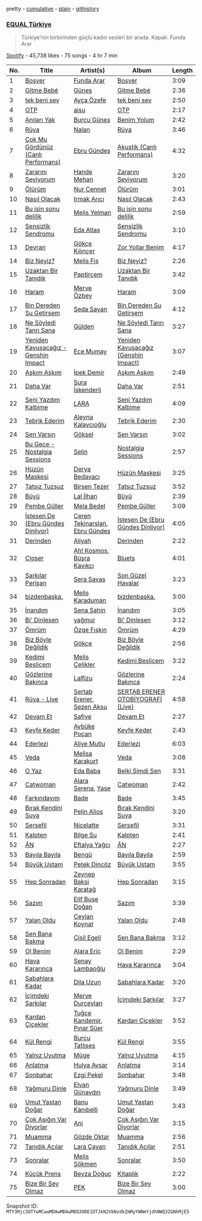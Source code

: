 pretty - [cumulative](/playlists/cumulative/37i9dQZF1DX3aD9A9aINSs.md) - [plain](/playlists/plain/37i9dQZF1DX3aD9A9aINSs) - [githistory](https://github.githistory.xyz/mackorone/spotify-playlist-archive/blob/main/playlists/plain/37i9dQZF1DX3aD9A9aINSs)

### [EQUAL Türkiye](https://open.spotify.com/playlist/37i9dQZF1DX3aD9A9aINSs)

> Türkiye'nin birbirinden güçlü kadın sesleri bir arada\. Kapak: Funda Arar

[Spotify](https://open.spotify.com/user/spotify) - 45,738 likes - 75 songs - 4 hr 7 min

| No. | Title | Artist(s) | Album | Length |
|---|---|---|---|---|
| 1 | [Boşver](https://open.spotify.com/track/3pVTfxAWPnDgLxh8qZC4BY) | [Funda Arar](https://open.spotify.com/artist/6g7GF7BLC41JTHJwgB4wQW) | [Boşver](https://open.spotify.com/album/72WdDqzLPjjutLwiQh74Jw) | 3:09 |
| 2 | [Gitme Bebé](https://open.spotify.com/track/6hCQeXoFDXvYZ0pu2MDM0h) | [Güneş](https://open.spotify.com/artist/0L3wrFI3QcbXAvFL7IaPQX) | [Gitme Bebé](https://open.spotify.com/album/7pqk9NL58kPzkX1tayqO4G) | 2:36 |
| 3 | [tek beni sev](https://open.spotify.com/track/5sC09V9MKN6SJ2hGDJlhTp) | [Ayça Özefe](https://open.spotify.com/artist/01GsQzZqKa4M0j3CJ9BF13) | [tek beni sev](https://open.spotify.com/album/0FNr9WTm2JCnivTEL71cUj) | 2:50 |
| 4 | [OTP](https://open.spotify.com/track/2gZjpC2hxO1kA7PLmvj75k) | [aisu](https://open.spotify.com/artist/6WCTGeTYQ71cApZr34u4er) | [OTP](https://open.spotify.com/album/2fPPX83Dj02yGaDEHjpyUY) | 2:17 |
| 5 | [Anıları Yak](https://open.spotify.com/track/46f5m73YzI227nseI9LquF) | [Burcu Güneş](https://open.spotify.com/artist/7EJB9F3fv0x2ezht730D7F) | [Benim Yolum](https://open.spotify.com/album/7cK0LbOV9n70yhNyrwDKFs) | 2:42 |
| 6 | [Rüya](https://open.spotify.com/track/3PwWcRVMtAeUrErniSk0ks) | [Nalan](https://open.spotify.com/artist/2ro4mTRj9qAtITiacU8bJg) | [Rüya](https://open.spotify.com/album/617bpKSP9ACm5346MUbxMR) | 3:46 |
| 7 | [Çok Mu Gördünüz \(Canlı Performans\)](https://open.spotify.com/track/3bmHwpimBYOhcOnLPQEKLh) | [Ebru Gündeş](https://open.spotify.com/artist/5AboYJAlMb9FGadTTDKRoN) | [Akustik \(Canlı Performans\)](https://open.spotify.com/album/026zNTyh9DPba7RUEmDCfW) | 4:32 |
| 8 | [Zararını Seviyorum](https://open.spotify.com/track/7AKP2XbBVaoARA9mMWQLNe) | [Hande Mehan](https://open.spotify.com/artist/1u3WUGLV2ZGPvwkfdvgZFl) | [Zararını Seviyorum](https://open.spotify.com/album/73zFjfK5YYhiw9YmqjXGBQ) | 3:20 |
| 9 | [Ölürüm](https://open.spotify.com/track/2B747yi6GngDVyEMGrhEtv) | [Nur Cennet](https://open.spotify.com/artist/3l2XZBROf6IhytyMQW2U1g) | [Ölürüm](https://open.spotify.com/album/3LzCSOv4eYpFjwd0ZZKuNz) | 3:01 |
| 10 | [Nasıl Olacak](https://open.spotify.com/track/27P28zIbXiJXfZgf6XOLuM) | [Irmak Arıcı](https://open.spotify.com/artist/3WKZeiNOV5dnANlQnjL95B) | [Nasıl Olacak](https://open.spotify.com/album/5MOe3Q9OufiXV5fDqC8Ctc) | 2:43 |
| 11 | [Bu işin sonu delilik](https://open.spotify.com/track/2xO8T82q5WKXNE0c9W0mDN) | [Melis Yelman](https://open.spotify.com/artist/5293MFbMbXTTvCZP8hezDv) | [Bu işin sonu delilik](https://open.spotify.com/album/4kB91yy50YM2GT7B3IALgI) | 2:59 |
| 12 | [Sensizlik Sendromu](https://open.spotify.com/track/7ufAeubn6sWJZ8x1lWi3Fo) | [Eda Atlas](https://open.spotify.com/artist/7evFI1HE86akQXdNhdWJVd) | [Sensizlik Sendromu](https://open.spotify.com/album/0W0QJHhfNWnVjxpnh1E1Bp) | 3:10 |
| 13 | [Devran](https://open.spotify.com/track/2T0bgXbLuXFr1Vdf0sXgi7) | [Gökçe Kılınçer](https://open.spotify.com/artist/1XDrTgMm3OOlIPOfyxm4xM) | [Zor Yollar Benim](https://open.spotify.com/album/6Q2EKOYpVMj9BHBlxEKJfk) | 4:17 |
| 14 | [Biz Neyiz?](https://open.spotify.com/track/1ZadKQCmPGagtNGOf3BxF9) | [Melis Fis](https://open.spotify.com/artist/59P035Jvn8eSY86obDOHZ8) | [Biz Neyiz?](https://open.spotify.com/album/5RsT7awNDBExFLkVFADFYM) | 2:26 |
| 15 | [Uzaktan Bir Tanıdık](https://open.spotify.com/track/5acEPsZJEQtO7YuMJ7zI4X) | [Paptircem](https://open.spotify.com/artist/6c5OFegHscPZXitA884R1b) | [Uzaktan Bir Tanıdık](https://open.spotify.com/album/36wZ2eCQEGaGkHmN1xukpM) | 3:42 |
| 16 | [Haram](https://open.spotify.com/track/1xcg02T3j6yPwESjdyJtZj) | [Merve Özbey](https://open.spotify.com/artist/74IYRdqa9EFKMMXUIjGyxM) | [Haram](https://open.spotify.com/album/76UBp3GEL6n6JEMN0U3y47) | 3:09 |
| 17 | [Bin Dereden Su Getirsem](https://open.spotify.com/track/0n3DmipII2PceKFbMx3IQN) | [Seda Sayan](https://open.spotify.com/artist/5hKNaXEXIxQ3dmZR7FoRr8) | [Bin Dereden Su Getirsem](https://open.spotify.com/album/3ywlbhRwDT6mQTYyqgXYeb) | 4:12 |
| 18 | [Ne Söyledi Tanrı Sana](https://open.spotify.com/track/65qmhywcv699mXlwJyNefa) | [Gülden](https://open.spotify.com/artist/1aQhhnH3sUteqgE1EbmPec) | [Ne Söyledi Tanrı Sana](https://open.spotify.com/album/6vq00jX5AjelUlymxdOC7Q) | 3:27 |
| 19 | [Yeniden Kavuşacağız \- Genshin Impact](https://open.spotify.com/track/6cIzmoMJpLsoIeDoBOIL0U) | [Ece Mumay](https://open.spotify.com/artist/5FK1YzcREfjBuxM8i7UtBe) | [Yeniden Kavuşacağız \(Genshin Impact\)](https://open.spotify.com/album/3bWarDBKBCqtg9AU5NOf0F) | 3:07 |
| 20 | [Aşkım Aşkım](https://open.spotify.com/track/0xkR6a4STSXh77uWSXNtI1) | [İpek Demir](https://open.spotify.com/artist/7CkESkuNbWFdbPCvyzLLLz) | [Aşkım Aşkım](https://open.spotify.com/album/7sT7PL5vXq1SbDuzJBrFO6) | 2:49 |
| 21 | [Daha Var](https://open.spotify.com/track/7uBs2GDoLBQOnMrNSiLPha) | [Sura İskenderli](https://open.spotify.com/artist/1B0fCkXH620aujSMm3wIKS) | [Daha Var](https://open.spotify.com/album/25vYnnuZytPubEk2Ar7bwP) | 2:51 |
| 22 | [Seni Yazdım Kalbime](https://open.spotify.com/track/0XxpVfM6xLbRLYymYB5Zjx) | [LARA](https://open.spotify.com/artist/29A0ZyAAZilbn5F6Vztd5i) | [Seni Yazdım Kalbime](https://open.spotify.com/album/32tZf4mp0GmYKX71W8v2aV) | 4:09 |
| 23 | [Tebrik Ederim](https://open.spotify.com/track/74dBEAJWrDmQX85i9HznbB) | [Aleyna Kalaycıoğlu](https://open.spotify.com/artist/3TKB1G75mSojFCZPks5KGJ) | [Tebrik Ederim](https://open.spotify.com/album/3twOh4OiA7SwXRXNi9OqtN) | 2:30 |
| 24 | [Sen Varsın](https://open.spotify.com/track/3fgfbLHUyzXluHU7SyuIhy) | [Göksel](https://open.spotify.com/artist/4i4ALRtQQmFxn3BCIB6iC0) | [Sen Varsın](https://open.spotify.com/album/1xFivajPWyCmd58BINtvK9) | 3:02 |
| 25 | [Bu Gece \- Nostalgia Sessions](https://open.spotify.com/track/20PIcBKn2rePvE0uIpgzze) | [Selin](https://open.spotify.com/artist/5xkqotsRPu6KQ4PiWjSGQf) | [Nostalgia Sessions](https://open.spotify.com/album/16ptjegy7JA3V07XiPNKmU) | 2:57 |
| 26 | [Hüzün Maskesi](https://open.spotify.com/track/6NHd7URnMOMcXwcNrTANBZ) | [Derya Bedavacı](https://open.spotify.com/artist/6eBKQVpzyvlMoQaR7buvX8) | [Hüzün Maskesi](https://open.spotify.com/album/3uCjbxSRL8KcJ3XT0bO8HN) | 3:25 |
| 27 | [Tatsız Tuzsuz](https://open.spotify.com/track/4RbCu2uZ2mxD32XUT9j3Sk) | [Birsen Tezer](https://open.spotify.com/artist/3i5LEBNq1A00tgvcmB97vV) | [Tatsız Tuzsuz](https://open.spotify.com/album/6GV2oVFAnIKHY6L4jYTitE) | 3:52 |
| 28 | [Büyü](https://open.spotify.com/track/3mzHwL4SnroznjZ1KQsDkE) | [Lal İlhan](https://open.spotify.com/artist/6myu7Qu2BGj8fFA6unKd4I) | [Büyü](https://open.spotify.com/album/7A5aZsvsgFVVCSizSxc7t2) | 2:39 |
| 29 | [Pembe Güller](https://open.spotify.com/track/1k1OMLazhS78aIJOeZze1t) | [Mela Bedel](https://open.spotify.com/artist/55WpZ8ig2SFNvQpDHPUrgY) | [Pembe Güller](https://open.spotify.com/album/2j8sN70RUMoePXp8YOe8FA) | 3:09 |
| 30 | [İstesen De \(Ebru Gündeş Dinliyor\)](https://open.spotify.com/track/67iFYGcgwKzfv3UVvvHW5y) | [Ceren Tekinarslan](https://open.spotify.com/artist/0DmcukmS3I7VhnBeyonSe0), [Ebru Gündeş](https://open.spotify.com/artist/5AboYJAlMb9FGadTTDKRoN) | [İstesen De \(Ebru Gündeş Dinliyor\)](https://open.spotify.com/album/4ahakdKmbsgQy2biMdwn4p) | 4:05 |
| 31 | [Derinden](https://open.spotify.com/track/2ykRForSbFhYE2hf5pHtR5) | [Aliyah](https://open.spotify.com/artist/2kkeivLGN3OVvEsbAwY6J0) | [Derinden](https://open.spotify.com/album/0W3blOHq1mPAZfyCmfyIEa) | 2:22 |
| 32 | [Closer](https://open.spotify.com/track/0Opyk97GLjNUlHyHtaPPVc) | [Ah! Kosmos](https://open.spotify.com/artist/1PtegeWYDiBNTVmbINxtgD), [Büşra Kayıkçı](https://open.spotify.com/artist/0iOvtl1pydfRgGpJWOOP8E) | [Bluets](https://open.spotify.com/album/4UbJLIs5ao4GRVrBEmZkqP) | 4:01 |
| 33 | [Şarkılar Perişan](https://open.spotify.com/track/7I7Vb58Ukdq840qZCJ968G) | [Sera Savaş](https://open.spotify.com/artist/0ZJEJs5ckjTCpL7BpyAHAF) | [Son Güzel Havalar](https://open.spotify.com/album/00xgKXjGWqYRAuNZlrp8Nb) | 3:23 |
| 34 | [bizdenbaşka.](https://open.spotify.com/track/17IjdDXjobLTdHZDjldsO9) | [Melis Karaduman](https://open.spotify.com/artist/0aM5REcXSL40rNGsyCSxNG) | [bizdenbaşka.](https://open.spotify.com/album/30XUUMWhEYXRuVZnvYo01R) | 3:00 |
| 35 | [İnandım](https://open.spotify.com/track/1rl7B6ZhoK1wA511ftVfzX) | [Sena Şahin](https://open.spotify.com/artist/40VwjQ6yxDV90bjbDU124W) | [İnandım](https://open.spotify.com/album/5YCaXCIVj1q3zlVDKeysJc) | 3:05 |
| 36 | [Bi' Dinlesen](https://open.spotify.com/track/58qQ0CcU9r4hXp8QHCT04i) | [yağmur](https://open.spotify.com/artist/2v9dJfcr4BCUzkgScNaTtR) | [Bi' Dinlesen](https://open.spotify.com/album/3pduep6fI3Scgmvwokq1cD) | 3:12 |
| 37 | [Ömrüm](https://open.spotify.com/track/6dgaqKHBfkdDNIvwSxvMX5) | [Özge Fışkın](https://open.spotify.com/artist/0acW6PhzqNwRvVcnRozzfB) | [Ömrüm](https://open.spotify.com/album/3ACsSi1DgZjFiwPtT9LM14) | 4:29 |
| 38 | [Biz Böyle Değildik](https://open.spotify.com/track/1GmrD3glYFakrLmwgUZMZG) | [Gökçe](https://open.spotify.com/artist/6EkoCL5oWSht8mekRNBWAn) | [Biz Böyle Değildik](https://open.spotify.com/album/5UN4EOl6m0oYAClogY2kiy) | 2:56 |
| 39 | [Kedimi Beslicem](https://open.spotify.com/track/4lMnxhUCEGW3lJNbiWgI9o) | [Melis Çelikler](https://open.spotify.com/artist/70m2oif03RZNydkSA2Tndm) | [Kedimi Beslicem](https://open.spotify.com/album/1p4hcK7FHW4Wzn65AsSXVL) | 3:22 |
| 40 | [Gözlerine Bakınca](https://open.spotify.com/track/4SX7QdGrW2G62LrAiMbpg0) | [Lalfizu](https://open.spotify.com/artist/30QNnzgsYkMMoS34AlWGxE) | [Gözlerine Bakınca](https://open.spotify.com/album/29m9KynjCh3BeI1UNrwLaG) | 2:24 |
| 41 | [Rüya \- Live](https://open.spotify.com/track/0glmZBtsWz2B83xRxsykNO) | [Sertab Erener](https://open.spotify.com/artist/4W31XN2JH8mC54NkHdh04s), [Sezen Aksu](https://open.spotify.com/artist/64d1rUxfizSAOE9UbMnUZd) | [SERTAB ERENER OTOBİYOGRAFİ \(Live\)](https://open.spotify.com/album/6YPt1spQ9lnvzc7kyMYB45) | 4:58 |
| 42 | [Devam Et](https://open.spotify.com/track/109NRRfjBHtszL7bJKYx2i) | [Safiye](https://open.spotify.com/artist/3J5L8phe7TP0vhoiXdJizP) | [Devam Et](https://open.spotify.com/album/7et8EOxVHS0x930iVUf8hP) | 2:27 |
| 43 | [Keyfe Keder](https://open.spotify.com/track/7wvQgodljkRxSbTvQ3PQx7) | [Aybüke Poçan](https://open.spotify.com/artist/57rQZpIPdlavJHPyiIckCy) | [Keyfe Keder](https://open.spotify.com/album/1jlmnrpRoQCrKVX8L2Mhay) | 2:43 |
| 44 | [Ederlezi](https://open.spotify.com/track/2RRRpWdhikowfLIGMAjJuk) | [Aliye Mutlu](https://open.spotify.com/artist/4d6HLW1woZHaPab3eJpiyA) | [Ederlezi](https://open.spotify.com/album/5tWj3IOhNZiLW7sBVyjt39) | 6:03 |
| 45 | [Veda](https://open.spotify.com/track/5RNUSJWgImYg6h108lZ74g) | [Melisa Karakurt](https://open.spotify.com/artist/73DiISVOqWg54BVFHLiCPH) | [Veda](https://open.spotify.com/album/1cbULMO7Xbyi3TcnHnrAYw) | 3:08 |
| 46 | [O Yaz](https://open.spotify.com/track/0RZFkzHGK9lLx9VRuUQ5c6) | [Eda Baba](https://open.spotify.com/artist/0sG2HOcaA6eqnGTeLMJpRm) | [Belki Şimdi Sen](https://open.spotify.com/album/5iMzb66PRuxMBxByMqGLIj) | 3:31 |
| 47 | [Catwoman](https://open.spotify.com/track/6aHcThbEJvIrAsTQy0YWOI) | [Alara Serena](https://open.spotify.com/artist/4ggPxt5YPNtQ1RgwKComXu), [Yase](https://open.spotify.com/artist/54o2CbLdMsh6SR8hufrQiA) | [Catwoman](https://open.spotify.com/album/22Mlm9QykGLgZ0vtxk08U7) | 2:42 |
| 48 | [Farkındayım](https://open.spotify.com/track/7DjRc660XLj7XIzfrhdOFf) | [Bade](https://open.spotify.com/artist/0PtAztBAwJWdQD5BABZKtz) | [Bade](https://open.spotify.com/album/1l2CzYhM7rGF4C7rM8ZqAX) | 3:45 |
| 49 | [Bırak Kendini Suya](https://open.spotify.com/track/6mgglLlokkROnCf56joUoe) | [Pelin Alios](https://open.spotify.com/artist/5F9cSuTYDj75fyQIe57958) | [Bırak Kendini Suya](https://open.spotify.com/album/5aExQppu8qaqYruT3TbuCc) | 3:20 |
| 50 | [Sersefil](https://open.spotify.com/track/6iD3qLKRgzxAS0uBhZvcLa) | [Nicelatte](https://open.spotify.com/artist/5QFWw9YCsZzcVF4FXRPpHu) | [Sersefil](https://open.spotify.com/album/1Vvrybv643Qom7iy0r5opm) | 3:31 |
| 51 | [Kalpten](https://open.spotify.com/track/6AUy3ZEnBy8ggufyhG4wyH) | [Bilge Su](https://open.spotify.com/artist/7omNgxR3HnKtIGQHiEW8eY) | [Kalpten](https://open.spotify.com/album/4UV2FI323DW08Vr55oLLBC) | 2:41 |
| 52 | [ÂN](https://open.spotify.com/track/72MT2draYsaPkYJ7bIVCIE) | [Eftalya Yağcı](https://open.spotify.com/artist/27JkefjyyNpoRTWGDIt6Tc) | [ÂN](https://open.spotify.com/album/74pDO7qafmkx2LxkZrn3Y0) | 2:27 |
| 53 | [Bayıla Bayıla](https://open.spotify.com/track/2Z9LCpou5YMnFZWuzF4qOa) | [Bengü](https://open.spotify.com/artist/6wxh9aTFgTS4OiyYlnQBq6) | [Bayıla Bayıla](https://open.spotify.com/album/3bqFwCo4I06JHFVjWOW0ew) | 2:59 |
| 54 | [Büyük Ustam](https://open.spotify.com/track/58mGFvnLCGTzsEA1TMfcMe) | [Petek Dinçöz](https://open.spotify.com/artist/3v23sHokmHxpTMLEzCWwYn) | [Büyük Ustam](https://open.spotify.com/album/21e1FLFK9qnSCtndYfwwNZ) | 3:55 |
| 55 | [Hep Sonradan](https://open.spotify.com/track/4UKMjMjDWBVZQqMWZHrvEt) | [Zeynep Baksi Karatağ](https://open.spotify.com/artist/0JQnINHQ01rwdmLEyE2d3z) | [Hep Sonradan](https://open.spotify.com/album/0saPafkafSzPwGaOyxyRq4) | 3:15 |
| 56 | [Sazım](https://open.spotify.com/track/2Wzt1ndizuydGBklSgueoU) | [Elif Buse Doğan](https://open.spotify.com/artist/56hgP8k96P8s7hQyMvXCHS) | [Sazım](https://open.spotify.com/album/03yYIpsQwyfKyL94iXIm2t) | 3:39 |
| 57 | [Yalan Oldu](https://open.spotify.com/track/1p1E5hmJqph97eRdOKRztm) | [Ceylan Koynat](https://open.spotify.com/artist/4o9kilxirh6nRSrNfOHCXb) | [Yalan Oldu](https://open.spotify.com/album/7kvsr3nSkD09Tf1V6XROtn) | 2:48 |
| 58 | [Sen Bana Bakma](https://open.spotify.com/track/6fksVocvgVwHemeJRNaEcC) | [Çisil Egeli](https://open.spotify.com/artist/3219G3ZAEbKha3I4Mq00tt) | [Sen Bana Bakma](https://open.spotify.com/album/3xI1SIVGcEdtP2MRIjkZB5) | 3:12 |
| 59 | [Ol Benim](https://open.spotify.com/track/1qeWaObETAMzKUWuPsf2sU) | [Alara Eric](https://open.spotify.com/artist/1BA52fMHe6jEUkOtTT05cn) | [Ol Benim](https://open.spotify.com/album/5WtXcsNgZ5C9f2iyxbtQjm) | 2:29 |
| 60 | [Hava Kararınca](https://open.spotify.com/track/08Kvoee1mNSn1dLVKTzl01) | [Şenay Lambaoğlu](https://open.spotify.com/artist/3TBKeKodYFrl3UaYKTcapT) | [Hava Kararınca](https://open.spotify.com/album/20d0Ess1QMTUEVaeeNN0ve) | 3:04 |
| 61 | [Sabahlara Kadar](https://open.spotify.com/track/17aHGY3BlbmUVND8dYcWLb) | [Dila Uzun](https://open.spotify.com/artist/6pRSJWlvCaNW3YOfk1pmx1) | [Sabahlara Kadar](https://open.spotify.com/album/6BJF9A4GNkfsBMPhDl0I8V) | 3:20 |
| 62 | [İçimdeki Şarkılar](https://open.spotify.com/track/5F5u85K8DfFd7rqgXCbTYT) | [Merve Durceylan](https://open.spotify.com/artist/7IsfckTGN8CfN1mrfqxyWR) | [İçimdeki Şarkılar](https://open.spotify.com/album/4WTALpEr1EKMjRaq8jjKPn) | 3:27 |
| 63 | [Kardan Çiçekler](https://open.spotify.com/track/04NGfkSAnbsgGDmafcmQJA) | [Tuğçe Kandemir](https://open.spotify.com/artist/50z4meqYMvVCXEv2jDneDN), [Pınar Süer](https://open.spotify.com/artist/0IfUkADV3FdxlKfbH8BELX) | [Kardan Çiçekler](https://open.spotify.com/album/58RCbh6osiqJ5q4U3Guiqy) | 3:52 |
| 64 | [Kül Rengi](https://open.spotify.com/track/7AmlacAE8lvW4hmceGPemC) | [Burcu Tatlıses](https://open.spotify.com/artist/5zSwFVgHcKDAYoVgoOCN07) | [Kül Rengi](https://open.spotify.com/album/0rxRPXo9D9kN5WdljqTJjg) | 3:55 |
| 65 | [Yalnız Uyutma](https://open.spotify.com/track/0suPDtfvF0UdcISjR2DsjU) | [Müge](https://open.spotify.com/artist/01fmvGcOBRL5AwGhQdR4eO) | [Yalnız Uyutma](https://open.spotify.com/album/1st9PE0U3uscmOLA4ekRxz) | 4:15 |
| 66 | [Anlatma](https://open.spotify.com/track/2dmID6MZRCLlNcb0DPdZaF) | [Hulya Avsar](https://open.spotify.com/artist/5ZQ2xzMSMon0UUnulwsPiO) | [Anlatma](https://open.spotify.com/album/3bnsebnKhbd84PQg0q35NU) | 3:14 |
| 67 | [Sonbahar](https://open.spotify.com/track/6EyiX3GHvd49fAlpt7Mu1G) | [Ezgi Pekel](https://open.spotify.com/artist/1kAuw6Ya5cljmR0kPjg7Sf) | [Sonbahar](https://open.spotify.com/album/0slOedEjMpHP5pT2FDUm43) | 3:48 |
| 68 | [Yağmuru Dinle](https://open.spotify.com/track/0YmsPqRvE4alI3aKBBAB9S) | [Elvan Günaydın](https://open.spotify.com/artist/0mNxtGmbl3R6xfgb4JjdrK) | [Yağmuru Dinle](https://open.spotify.com/album/4vioOmF9CHMhL8UYmLzYfJ) | 3:49 |
| 69 | [Umut Yastan Doğar](https://open.spotify.com/track/1GjQvoefYhZqWdgXvh008q) | [Banu Kanıbelli](https://open.spotify.com/artist/5axYOS6xHpw1SU6jp2Vlq7) | [Umut Yastan Doğar](https://open.spotify.com/album/1TUXlH9BymEb5uaT01dUO7) | 3:43 |
| 70 | [Çok Aşığın Var Diyorlar](https://open.spotify.com/track/01Ox3YsPS7ogmIVBkGBVLm) | [Ani](https://open.spotify.com/artist/1w7GXnVAbouWJoSGQ1gSJz) | [Çok Aşığın Var Diyorlar](https://open.spotify.com/album/7wdQB71Sdrw5Zi1toDqTsr) | 3:15 |
| 71 | [Muamma](https://open.spotify.com/track/0ydYROyTPG5DydLCT8mw3T) | [Gözde Oktar](https://open.spotify.com/artist/7CLQ5Yy0ERTJqrs1bmDxT4) | [Muamma](https://open.spotify.com/album/4oknpgA1Qh1NwbY9xP0PU4) | 2:56 |
| 72 | [Tanıdık Acılar](https://open.spotify.com/track/4mnS5tHosH1sHP2QB1x7cK) | [Lara Çayan](https://open.spotify.com/artist/2J5Z5Gc2pgD0sdxj8qiTXO) | [Tanıdık Acılar](https://open.spotify.com/album/3XwI1YSoYb3FTvqbnN0iS3) | 2:51 |
| 73 | [Sonralar](https://open.spotify.com/track/35P1cUCSLfO9N1eKI5mBjf) | [Melis Sökmen](https://open.spotify.com/artist/0H83Ljg3YxbUzWx45WjDWL) | [Sonralar](https://open.spotify.com/album/4x3dtwbDjCeLZfKME2mCi5) | 3:50 |
| 74 | [Küçük Prens](https://open.spotify.com/track/2360ISp2NhKeLPX7ljl5Fo) | [Beyza Doğuç](https://open.spotify.com/artist/58hQlMTfVuyOTvJihGj5Te) | [Kitaplık](https://open.spotify.com/album/2QTK240Qqhe79DNhMSxjBd) | 2:22 |
| 75 | [Bize Bir Şey Olmaz](https://open.spotify.com/track/18q5zbHlv9vkdMfiUzo6Q8) | [PEK](https://open.spotify.com/artist/3BYlyRfryjGKcBA9sqEYev) | [Bize Bir Şey Olmaz](https://open.spotify.com/album/1EclSbihArd3bC45Ts6ngb) | 3:00 |

Snapshot ID: `MTY3Mjc3OTYwMCwwMDAwMDAwMDQ3ODE1OTJkN2VkNzdkZmMyYWNmYjdhNWQ3ZGNhMjE5`
